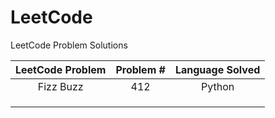 # LeetCode

LeetCode Problem Solutions	



| LeetCode Problem | Problem # | Language Solved |
| :--------------: | :-------: | :-------------: |
|    Fizz Buzz     |    412    |     Python      |
|                  |           |                 |
|                  |           |                 |
|                  |           |                 |